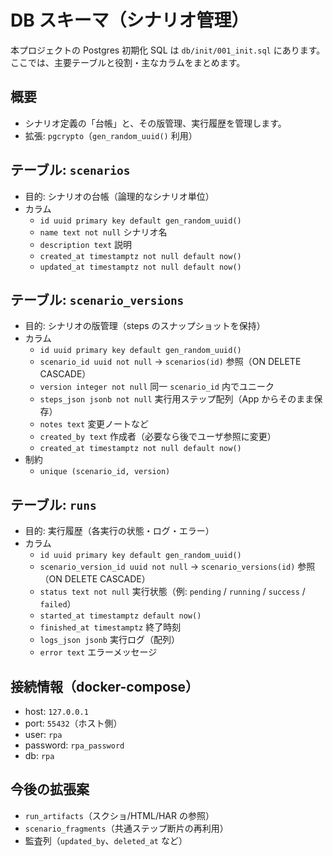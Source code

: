 # DB スキーマ（シナリオ管理）

本プロジェクトの Postgres 初期化 SQL は `db/init/001_init.sql` にあります。ここでは、主要テーブルと役割・主なカラムをまとめます。

## 概要
- シナリオ定義の「台帳」と、その版管理、実行履歴を管理します。
- 拡張: `pgcrypto`（`gen_random_uuid()` 利用）

## テーブル: `scenarios`
- 目的: シナリオの台帳（論理的なシナリオ単位）
- カラム
  - `id uuid primary key default gen_random_uuid()`
  - `name text not null` シナリオ名
  - `description text` 説明
  - `created_at timestamptz not null default now()`
  - `updated_at timestamptz not null default now()`

## テーブル: `scenario_versions`
- 目的: シナリオの版管理（steps のスナップショットを保持）
- カラム
  - `id uuid primary key default gen_random_uuid()`
  - `scenario_id uuid not null` → `scenarios(id)` 参照（ON DELETE CASCADE）
  - `version integer not null` 同一 `scenario_id` 内でユニーク
  - `steps_json jsonb not null` 実行用ステップ配列（App からそのまま保存）
  - `notes text` 変更ノートなど
  - `created_by text` 作成者（必要なら後でユーザ参照に変更）
  - `created_at timestamptz not null default now()`
- 制約
  - `unique (scenario_id, version)`

## テーブル: `runs`
- 目的: 実行履歴（各実行の状態・ログ・エラー）
- カラム
  - `id uuid primary key default gen_random_uuid()`
  - `scenario_version_id uuid not null` → `scenario_versions(id)` 参照（ON DELETE CASCADE）
  - `status text not null` 実行状態（例: `pending` / `running` / `success` / `failed`）
  - `started_at timestamptz default now()`
  - `finished_at timestamptz` 終了時刻
  - `logs_json jsonb` 実行ログ（配列）
  - `error text` エラーメッセージ


## 接続情報（docker-compose）
- host: `127.0.0.1`
- port: `55432`（ホスト側）
- user: `rpa`
- password: `rpa_password`
- db: `rpa`

## 今後の拡張案
- `run_artifacts`（スクショ/HTML/HAR の参照）
- `scenario_fragments`（共通ステップ断片の再利用）
- 監査列（`updated_by`、`deleted_at` など）
